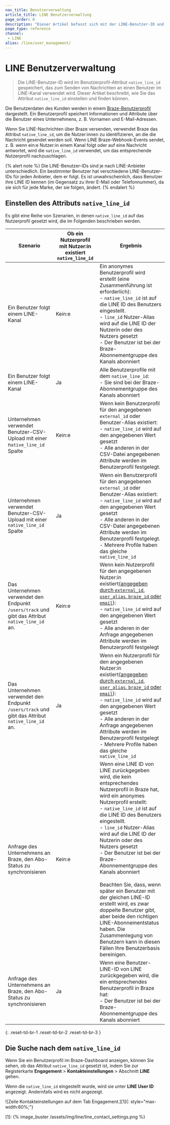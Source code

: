 ```yaml
---
nav_title: Benutzerverwaltung
article_title: LINE Benutzerverwaltung
page_order: 0
description: "Dieser Artikel befasst sich mit der LINE-Benutzer-ID und wie Sie diese festlegen."
page_type: reference
channel:
 - LINE
alias: /line/user_management/
---
```


# LINE Benutzerverwaltung

> Die LINE-Benutzer-ID wird im Benutzerprofil-Attribut `native_line_id` gespeichert, das zum Senden von Nachrichten an einen Benutzer im LINE-Kanal verwendet wird. Dieser Artikel beschreibt, wie Sie das Attribut `native_line_id` einstellen und finden können.

Die Benutzerdaten des Kunden werden in einem [Braze-Benutzerprofil]({{site.baseurl}}/user_guide/data_and_analytics/user_data_collection/user_profile_lifecycle/) dargestellt. Ein Benutzerprofil speichert Informationen und Attribute über die Benutzer eines Unternehmens, z. B. Vornamen und E-Mail-Adressen. 

Wenn Sie LINE-Nachrichten über Braze versenden, verwendet Braze das Attribut `native_line_id`, um die Nutzer:innen zu identifizieren, an die die Nachricht gesendet werden soll. Wenn LINE Braze-Webhook-Events sendet, z. B. wenn ein:e Nutzer:in einem Kanal folgt oder auf eine Nachricht antwortet, wird die `native_line_id` verwendet, um das entsprechende Nutzerprofil nachzuschlagen.

{% alert note %}
Die LINE-Benutzer-IDs sind je nach LINE-Anbieter unterschiedlich. Ein bestimmter Benutzer hat verschiedene LINE-Benutzer-IDs für jeden Anbieter, dem er folgt. Es ist unwahrscheinlich, dass Benutzer ihre LINE ID kennen (im Gegensatz zu ihrer E-Mail oder Telefonnummer), da sie sich für jede Marke, der sie folgen, ändert.
{% endalert %}

## Einstellen des Attributs `native_line_id`

Es gibt eine Reihe von Szenarien, in denen `native_line_id` auf das Nutzerprofil gesetzt wird, die im Folgenden beschrieben werden.

| Szenario | Ob ein Nutzerprofil mit Nutzer:in existiert `native_line_id` | Ergebnis |
| --- | --- | --- |
|Ein Benutzer folgt einem LINE-Kanal | Kein:e| Ein anonymes Benutzerprofil wird erstellt (eine Zusammenführung ist erforderlich):<br> - `native_line_id` ist auf die LINE ID des Benutzers eingestellt. <br>- `line_id` Nutzer-Alias wird auf die LINE ID der Nutzerin oder des Nutzers gesetzt<br>\- Der Benutzer ist bei der Braze-Abonnementgruppe des Kanals abonniert |
|Ein Benutzer folgt einem LINE-Kanal| Ja | Alle Benutzerprofile mit dem `native_line_id`:<br>\- Sie sind bei der Braze-Abonnementgruppe des Kanals abonniert|
|Unternehmen verwendet Benutzer-CSV-Upload mit einer n`ative_line_id` Spalte| Kein:e| Wenn kein Benutzerprofil für den angegebenen `external_id` oder Benutzer-Alias existiert:<br>- `native_line_id` wird auf den angegebenen Wert gesetzt<br> \- Alle anderen in der CSV-Datei angegebenen Attribute werden im Benutzerprofil festgelegt.|
|Unternehmen verwendet Benutzer-CSV-Upload mit einer `native_line_id` Spalte | Ja | Wenn ein Benutzerprofil für den angegebenen `external_id` oder Benutzer-Alias existiert:<br>- `native_line_id` wird auf den angegebenen Wert gesetzt<br>\- Alle anderen in der CSV-Datei angegebenen Attribute werden im Benutzerprofil festgelegt.<br>\- Mehrere Profile haben das gleiche `native_line_id` |
| Das Unternehmen verwendet den Endpunkt `/users/track` und gibt das Attribut `native_line_id` an. | Kein:e | Wenn kein Nutzerprofil für den angegebenen Nutzer:in existiert[(angegeben durch `external_id`, `user_alias`, `braze_id` oder `email`]({{site.baseurl}}/api/objects_filters/user_attributes_object/)):<br>- `native_line_id` wird auf den angegebenen Wert gesetzt<br>\- Alle anderen in der Anfrage angegebenen Attribute werden im Benutzerprofil festgelegt |
| Das Unternehmen verwendet den Endpunkt `/users/track` und gibt das Attribut `native_line_id` an. | Ja | Wenn ein Nutzerprofil für den angegebenen Nutzer:in existiert[(angegeben durch `external_id`, `user_alias`, `braze_id` oder `email`]({{site.baseurl}}/api/objects_filters/user_attributes_object/)):<br>- `native_line_id` wird auf den angegebenen Wert gesetzt<br>\- Alle anderen in der Anfrage angegebenen Attribute werden im Benutzerprofil festgelegt<br>\- Mehrere Profile haben das gleiche `native_line_id` |
| Anfrage des Unternehmens an Braze, den Abo-Status zu synchronisieren | Kein:e | Wenn eine LINE ID von LINE zurückgegeben wird, die kein entsprechendes Nutzerprofil in Braze hat, wird ein anonymes Nutzerprofil erstellt:<br>- `native_line_id` ist auf die LINE ID des Benutzers eingestellt.<br>- `line_id` Nutzer-Alias wird auf die LINE ID der Nutzerin oder des Nutzers gesetzt<br>\- Der Benutzer ist bei der Braze-Abonnementgruppe des Kanals abonniert<br><br>Beachten Sie, dass, wenn später ein Benutzer mit der gleichen LINE-ID erstellt wird, es zwar doppelte Benutzer gibt, aber beide den richtigen LINE-Abonnementstatus haben. Die Zusammenlegung von Benutzern kann in diesen Fällen Ihre Benutzerbasis bereinigen. |
| Anfrage des Unternehmens an Braze, den Abo-Status zu synchronisieren | Ja | Wenn eine Benutzer-LINE-ID von LINE zurückgegeben wird, die ein entsprechendes Benutzerprofil in Braze hat:<br>\- Der Benutzer ist bei der Braze-Abonnementgruppe des Kanals abonniert |
{: .reset-td-br-1 .reset-td-br-2 .reset-td-br-3 }

## Die Suche nach dem `native_line_id`

Wenn Sie ein Benutzerprofil im Braze-Dashboard anzeigen, können Sie sehen, ob das Attribut `native_line_id` gesetzt ist, indem Sie zur Registerkarte **Engagement** > **Kontakteinstellungen** > Abschnitt **LINE** gehen.

Wenn die `native_line_id` eingestellt wurde, wird sie unter **LINE User ID** angezeigt. Andernfalls wird es nicht angezeigt.

![Zeile Kontakteinstellungen auf dem Tab Engagement.][1]{: style="max-width:60%;"}

[1]: {% image_buster /assets/img/line/line_contact_settings.png %}